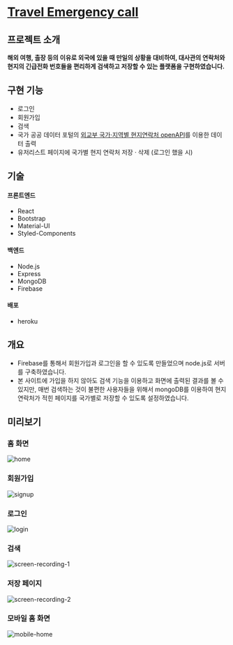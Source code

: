 # [Travel Emergency call](https://travel-call.herokuapp.com/)

## 프로젝트 소개
**해외 여행, 출장 등의 이유로 외국에 있을 때 만일의 상황을 대비하여, 대사관의 연락처와 현지의 긴급전화 번호들을 편리하게 검색하고 저장할 수 있는 플랫폼을 구현하였습니다.**

## 구현 기능
- 로그인  
- 회원가입  
- 검색  
- 국가 공공 데이터 포털의 [외교부 국가·지역별 현지연락처 openAPI](https://www.data.go.kr/data/15076242/openapi.do)를 이용한 데이터 출력
- 유저리스트 페이지에 국가별 현지 연락처 저장 · 삭제 (로그인 했을 시)  

## 기술
#### 프론트엔드
- React  
- Bootstrap  
- Material-UI  
- Styled-Components  

#### 백엔드
- Node.js  
- Express  
- MongoDB  
- Firebase  

#### 배포
- heroku

## 개요
-  Firebase를 통해서 회원가입과 로그인을 할 수 있도록 만들었으며 node.js로 서버를 구축하였습니다.
-  본 사이트에 가입을 하지 않아도 검색 기능을 이용하고 화면에 출력된 결과를 볼 수 있지만, 매번 검색하는 것이 불편한 사용자들을 위해서 mongoDB를 이용하여 현지 연락처가 적힌 페이지를 국가별로 저장할 수 있도록 설정하였습니다. 

## 미리보기  
### 홈 화면  
![home](https://user-images.githubusercontent.com/96046698/201464608-690a4e52-0636-4a48-b14c-ce26a12c6d43.png)  
  

### 회원가입  
![signup](https://user-images.githubusercontent.com/96046698/201464611-65599c86-eec3-458c-afbb-bfe0eb8be22a.png)    
  

### 로그인  
![login](https://user-images.githubusercontent.com/96046698/201464610-47348dc7-17a6-4ec7-9670-36f351ac6900.png)    
  

### 검색  
![screen-recording-_1_](https://user-images.githubusercontent.com/96046698/201464993-130e6f4f-ee68-49e6-9739-17e94d84fdf4.gif)  


### 저장 페이지  
![screen-recording-_2_](https://user-images.githubusercontent.com/96046698/201464773-ac5c66a8-6425-4415-909a-2f1a5553a4b0.gif)  


### 모바일 홈 화면
![mobile-home](https://user-images.githubusercontent.com/96046698/201465311-633b8498-ad58-4dab-bc2a-d4a6e3572a7d.png)  



